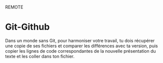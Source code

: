 REMOTE
# Git-Github
Dans un monde sans Git, pour harmoniser votre travail, tu dois récupérer une copie de ses fichiers et comparer les différences avec ta version, puis copier les lignes de code correspondantes de la nouvelle présentation du texte et les coller dans ton fichier.
